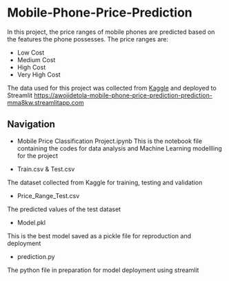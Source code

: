 # Mobile-Phone-Price-Prediction
In this project, the price ranges of mobile phones are predicted based on the features the phone possesses. The price ranges are: 

+ Low Cost
+ Medium Cost
+ High Cost 
+ Very High Cost

The data used for this project was collected from [Kaggle](https://www.kaggle.com/datasets/iabhishekofficial/mobile-price-classification) and deployed to Streamlit https://awojidetola-mobile-phone-price-prediction-prediction-mma8kw.streamlitapp.com

## Navigation
+ Mobile Price Classification Project.ipynb
This is the notebook file containing the codes for data analysis and Machine Learning modellling for the project

+ Train.csv & Test.csv

The dataset collected from Kaggle for training, testing and validation

+ Price_Range_Test.csv

The predicted values of the test dataset

+ Model.pkl

This is the best model saved as a pickle file for reproduction and deployment 

+ prediction.py

The python file in preparation for model deployment using streamlit



